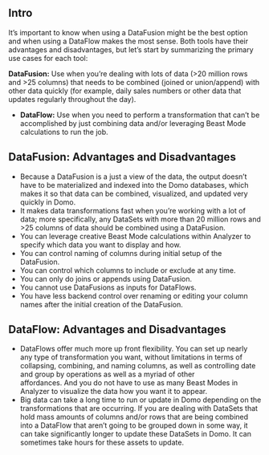 

Intro
-------

It’s important to know when using a DataFusion might be the best option and when using a DataFlow makes the most sense. Both tools have their advantages and disadvantages, but let’s start by summarizing the primary use cases for each tool:

 **DataFusion:**
 Use when you’re dealing with lots of data (>20 million rows and >25 columns) that needs to be combined (joined or union/append) with other data quickly (for example, daily sales numbers or other data that updates regularly throughout the day).
* **DataFlow:**
 Use when you need to perform a transformation that can’t be accomplished by just combining data and/or leveraging Beast Mode calculations to run the job.

DataFusion: Advantages and Disadvantages
------------------------------------------


* Because a DataFusion is a just a view of the data, the output doesn’t have to be materialized and indexed into the Domo databases, which makes it so that data can be combined, visualized, and updated very quickly in Domo.
* It makes data transformations fast when you’re working with a lot of data; more specifically, any DataSets with more than 20 million rows and >25 columns of data should be combined using a DataFusion.
* You can leverage creative Beast Mode calculations within Analyzer to specify which data you want to display and how.
* You can control naming of columns during initial setup of the DataFusion.
* You can control which columns to include or exclude at any time.
* You can only do joins or appends using DataFusion.
* You cannot use DataFusions as inputs for DataFlows.
* You have less backend control over renaming or editing your column names after the initial creation of the DataFusion.

DataFlow: Advantages and Disadvantages
----------------------------------------


* DataFlows offer much more up front flexibility. You can set up nearly any type of transformation you want, without limitations in terms of collapsing, combining, and naming columns, as well as controlling date and group by operations as well as a myriad of other affordances. And you do not have to use as many Beast Modes in Analyzer to visualize the data how you want it to appear.
* Big data can take a long time to run or update in Domo depending on the transformations that are occurring. If you are dealing with DataSets that hold mass amounts of columns and/or rows that are being combined into a DataFlow that aren’t going to be grouped down in some way, it can take significantly longer to update these DataSets in Domo. It can sometimes take hours for these assets to update.


